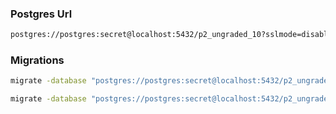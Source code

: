 ### Postgres Url
```bash
postgres://postgres:secret@localhost:5432/p2_ungraded_10?sslmode=disable
```

### Migrations
```bash
migrate -database "postgres://postgres:secret@localhost:5432/p2_ungraded_10?sslmode=disable" -path db/migrations up
```
```bash
migrate -database "postgres://postgres:secret@localhost:5432/p2_ungraded_10?sslmode=disable" -path db/migrations down
```